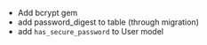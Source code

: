 - Add bcrypt gem
- add password_digest to table (through migration)
- add `has_secure_password` to User model
